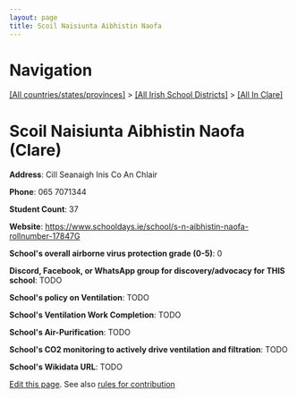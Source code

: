 ```yaml
---
layout: page
title: Scoil Naisiunta Aibhistin Naofa
---
```

# Navigation

[[All countries/states/provinces]](../../..) > [[All Irish School Districts]](../..) > [[All In Clare]](..)

# Scoil Naisiunta Aibhistin Naofa (Clare)

**Address**: Cill Seanaigh Inis Co An Chlair

**Phone**: 065 7071344

**Student Count**: 37

**Website**: <https://www.schooldays.ie/school/s-n-aibhistin-naofa-rollnumber-17847G>

**School's overall airborne virus protection grade (0-5)**: 0

**Discord, Facebook, or WhatsApp group for discovery/advocacy for THIS school**: TODO

**School's policy on Ventilation**: TODO

**School's Ventilation Work Completion**: TODO

**School's Air-Purification**: TODO

**School's CO2 monitoring to actively drive ventilation and filtration**: TODO

**School's Wikidata URL**: TODO


[Edit this page](https://github.com/ventilate-schools/Ireland/edit/main/./Clare/Scoil_Naisiunta_Aibhistin_Naofa.md). See also [rules for contribution](../../../contribution-rules/)